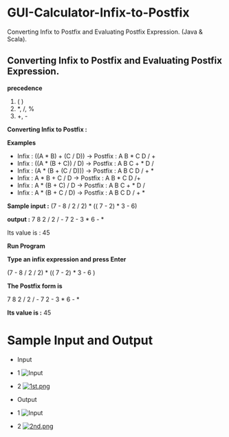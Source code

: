 # GUI-Calculator-Infix-to-Postfix

Converting Infix to Postfix and Evaluating Postfix Expression. (Java &amp; Scala).


## Converting Infix to Postfix and Evaluating Postfix Expression.


**precedence**
1.  ( )
2.  *, /, %
3.  +, -

**Converting Infix to Postfix :** 

 **Examples**

- Infix : ((A * B) + (C / D))  -> Postfix : A B * C D / + 
- Infix : ((A * (B + C)) / D)  -> Postfix : A B C + * D /
- Infix : (A * (B + (C / D)))  -> Postfix : A B C D / + *
- Infix : A * B + C / D        -> Postfix : A B * C D /+ 
- Infix : A * (B + C) / D      -> Postfix : A B C + * D / 
- Infix : A * (B + C / D)      -> Postfix : A B C D / + *



**Sample input :** 
(7 - 8 / 2 / 2) * (( 7 - 2) * 3 - 6)

**output :** 
7 8 2 / 2 / - 7 2 - 3 * 6 - * 

Its value is : 45


**Run Program**

**Type an infix expression and press Enter**

(7 - 8 / 2 / 2) * (( 7 - 2) * 3 - 6 )

**The Postfix form is**

7 8 2 / 2 / - 7 2 - 3 * 6 - *  

**Its value is :** 45

# Sample Input and Output

- Input

- 1 
![Input](https://i.postimg.cc/P5SSC9ZW/1.png)

- 2 
[![1st.png](https://i.postimg.cc/1t0YbPzV/1st.png)](https://postimg.cc/KkzNg6Bm)

- Output

- 1 
![Input](https://i.postimg.cc/7ZtNH78X/2.png)

- 2 
[![2nd.png](https://i.postimg.cc/YqCyD5Bj/2nd.png)](https://postimg.cc/Z0XcCDRh)

